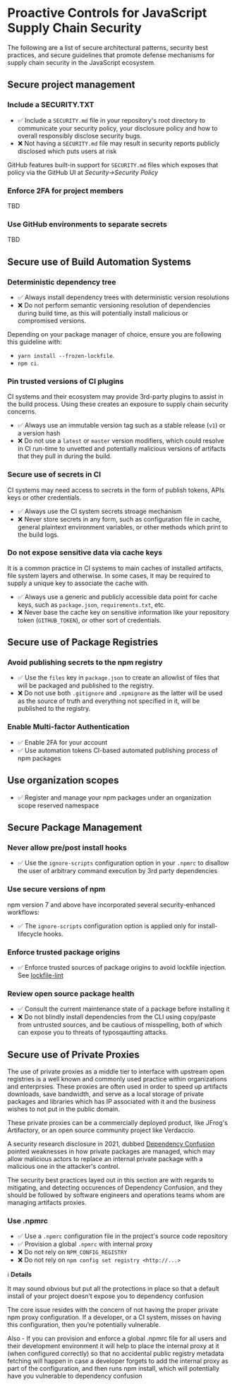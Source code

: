 # Proactive Controls for JavaScript Supply Chain Security

The following are a list of secure architectural patterns, security best practices, and secure guidelines that promote defense mechanisms for supply chain security in the JavaScript ecosystem.

## Secure project management

### Include a SECURITY.TXT

- ✅ Include a `SECURITY.md` file in your repository's root directory to communicate your security policy, your disclosure policy and how to overall responsibly disclose security bugs.
- ❌ Not having a `SECURITY.md` file may result in security reports publicly disclosed which puts users at risk

GitHub features built-in support for `SECURITY.md` files which exposes that policy via the GitHub UI at _Security->Security Policy_

### Enforce 2FA for project members

TBD 

### Use GitHub environments to separate secrets

TBD

## Secure use of Build Automation Systems

### Deterministic dependency tree

- ✅ Always install dependency trees with deterministic version resolutions
- ❌ Do not perform semantic versioning resolution of dependencies during build time, as this will potentially install malicious or compromised versions.

Depending on your package manager of choice, ensure you are following this guideline with:
* `yarn install --frozen-lockfile`.
* `npm ci`.

### Pin trusted versions of CI plugins

CI systems and their ecosystem may provide 3rd-party plugins to assist in the build process. Using these creates an exposure to supply chain security concerns.

- ✅ Always use an immutable version tag such as a stable release (`v1`) or a version hash 
- ❌ Do not use a `latest` or `master` version modifiers, which could resolve in CI run-time to unvetted and potentially malicious versions of artifacts that they pull in during the build.

### Secure use of secrets in CI

CI systems may need access to secrets in the form of publish tokens, APIs keys or other credentials. 

- ✅ Always use the CI system secrets stroage mechanism
- ❌ Never store secrets in any form, such as configuration file in cache, general plaintext environment variables, or other methods which print to the build logs.

### Do not expose sensitive data via cache keys

It is a common practice in CI systems to main caches of installed artifacts, file system layers and otherwise. In some cases, it may be required to supply a unique key to associate the cache with.

- ✅ Always use a generic and publicly accessible data point for cache keys, such as `package.json`, `requirements.txt`, etc.
- ❌ Never base the cache key on sensitive information like your repository token (`GITHUB_TOKEN`), or other sort of credentials.


## Secure use of Package Registries

### Avoid publishing secrets to the npm registry

- ✅ Use the `files` key in `package.json` to create an allowlist of files that will be packaged and published to the registry.
- ❌ Do not use both `.gitignore` and `.npmignore` as the latter will be used as the source of truth and everything not specified in it, will be published to the registry.

### Enable Multi-factor Authentication 

- ✅ Enable 2FA for your account
- ✅ Use automation tokens CI-based automated publishing process of npm packages

## Use organization scopes

- ✅ Register and manage your npm packages under an organization scope reserved namespace

## Secure Package Management

### Never allow pre/post install hooks

- ✅ Use the `ignore-scripts` configuration option in your `.npmrc` to disallow the user of arbitrary command execution by 3rd party dependencies

### Use secure versions of npm

npm version 7 and above have incorporated several security-enhanced workflows:

- ✅ The `ignore-scripts` configuration option is applied only for install-lifecycle hooks.

### Enforce trusted package origins

- ✅ Enforce trusted sources of package origins to avoid lockfile injection. See [lockfile-lint](https://github.com/lirantal/lockfile-lint)


### Review open source package health

- ✅ Consult the current maintenance state of a package before installing it
- ❌ Do not blindly install dependencies from the CLI using copy/paste from untrusted sources, and be cautious of misspelling, both of which can expose you to threats of typosqautting attacks.

## Secure use of Private Proxies

The use of private proxies as a middle tier to interface with upstream open registries
is a well known and commonly used practice within organizations and enterprsies. These proxies
are often used in order to speed up artifacts downloads, save bandwidth, and serve as a local
storage of private packages and libraries which has IP associated with it and the business
wishes to not put in the public domain.

These private proxies can be a commercially deployed product, like JFrog's Artifactory, or an
open source community project like Verdaccio.

A security research disclosure in 2021, dubbed [Dependency Confusion](https://medium.com/@alex.birsan/dependency-confusion-4a5d60fec610)
pointed weaknesses in how private packages are managed, which may allow malicious actors to
replace an internal private package with a malicious one in the attacker's control.

The security best practices layed out in this section are with regards to mitigating, and detecting
occurences of Dependency Confusion, and they should be followed by software engineers and operations
teams whom are managing artifacts proxies.

### Use .npmrc


- ✅ Use a `.npmrc` configuration file in the project's source code repository
- ✅ Provision a global `.npmrc` with internal proxy
- ❌ Do not rely on `NPM_CONFIG_REGISTRY`
- ❌ Do not rely on `npm config set registry <http://...>`

ℹ️ **Details**

It may sound obvious but put all the protections in place
so that a default install of your project doesn’t expose you to dependency confusion

The core issue resides with the concern of not having the proper private npm proxy configuration.
If a developer, or a CI system, misses on having this configuration, then you’re potentially vulnerable.

Also - 
If you can provision and enforce a global .npmrc file for all users and their development environment it will
help to place the internal proxy at it (when configured correctly) so that no accidental public registry metadata fetching will happen
in case a developer forgets to add the internal proxy as part of the configuration, and then runs npm install, which will potentially
have you vulnerable to dependency confusion

